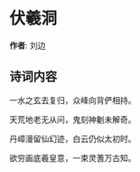 # 伏羲洞

**作者**: 刘边

## 诗词内容

一水之玄去复归，众峰向背俨相持。

天荒地老无从问，鬼刻神劖未解奇。

丹嶂漫留仙幻迹，白云仍似太初时。

欲穷画底羲皇意，一束灵蓍万古知。

